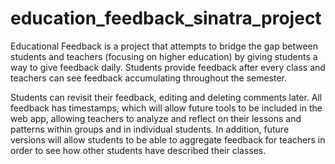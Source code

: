 # education_feedback_sinatra_project

Educational Feedback is a project that attempts to bridge the gap between students and teachers (focusing on higher education) by giving students a way to give feedback daily. Students provide feedback after every class and teachers can see feedback accumulating throughout the semester.

Students can revisit their feedback, editing and deleting comments later.
All feedback has timestamps, which will allow future tools to be included in the web app, allowing teachers to analyze and reflect on their lessons and patterns within groups and in individual students.
In addition, future versions will allow students to be able to aggregate feedback for teachers in order to see how other students have described their classes.
